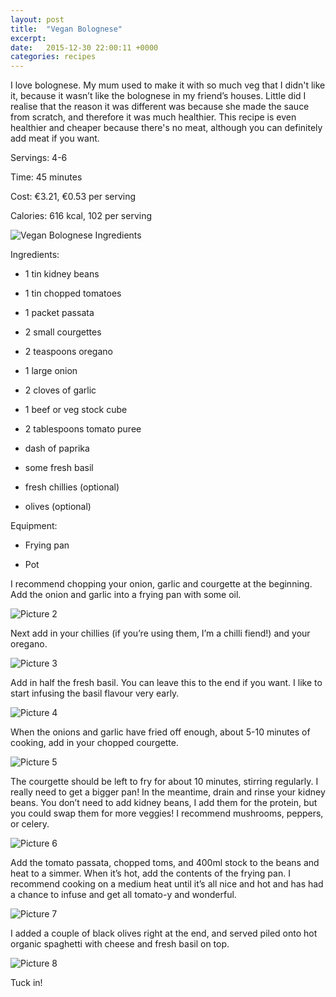 ```yaml
---
layout: post
title:  "Vegan Bolognese"
excerpt:
date:   2015-12-30 22:00:11 +0000
categories: recipes
---
```

I love bolognese. My mum used to make it with so much veg that I didn't like it, because it wasn’t like the bolognese in my friend’s houses. Little did I realise that the reason it was different was because she made the sauce from scratch, and therefore it was much healthier. This recipe is even healthier and cheaper because there's no meat, although you can definitely add meat if you want.

Servings: 4-6

Time: 45 minutes

Cost: €3.21, €0.53 per serving

Calories: 616 kcal, 102 per serving

![Vegan Bolognese Ingredients]({{site.url}}/images/img_05_01.jpg "Ingredients")

Ingredients:  

  * 1 tin kidney beans

  * 1 tin chopped tomatoes

  * 1 packet passata

  * 2 small courgettes

  * 2 teaspoons oregano

  * 1 large onion

  * 2 cloves of garlic

  * 1 beef or veg stock cube

  * 2 tablespoons tomato puree

  * dash of paprika

  * some fresh basil

  * fresh chillies (optional)

  * olives (optional)

Equipment:

  * Frying pan

  * Pot

I recommend chopping your onion, garlic and courgette at the beginning. Add the onion and garlic into a frying pan with some oil. 

![Picture 2]({{site.url}}/images/img_05_02.jpg "Onions")

Next add in your chillies (if you’re using them, I’m a chilli fiend!) and your oregano.

![Picture 3]({{site.url}}/images/img_05_03.jpg "Chillies!")

Add in half the fresh basil. You can leave this to the end if you want. I like to start infusing the basil flavour very early.

![Picture 4]({{site.url}}/images/img_05_04.jpg "Basil")

When the onions and garlic have fried off enough, about 5-10 minutes of cooking, add in your chopped courgette.

![Picture 5]({{site.url}}/images/img_05_05.jpg "Courgette")

The courgette should be left to fry for about 10 minutes, stirring regularly. I really need to get a bigger pan! In the meantime, drain and rinse your kidney beans. You don’t need to add kidney beans, I add them for the protein, but you could swap them for more veggies! I recommend mushrooms, peppers, or celery.

![Picture 6]({{site.url}}/images/img_05_06.jpg "Kidney Beans")

Add the tomato passata, chopped toms, and 400ml stock to the beans and heat to a simmer. When it’s hot, add the contents of the frying pan. I recommend cooking on a medium heat until it’s all nice and hot and has had a chance to infuse and get all tomato-y and wonderful.

![Picture 7]({{site.url}}/images/img_05_07.jpg "Tomato-y")

I added a couple of black olives right at the end, and served piled onto hot organic spaghetti with cheese and fresh basil on top.

![Picture 8]({{site.url}}/images/img_05_08.jpg "Yum!")

Tuck in!
